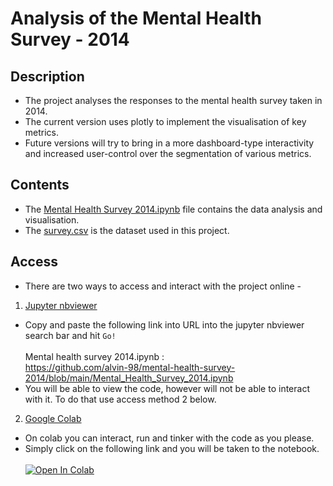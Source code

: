 # Analysis of the Mental Health Survey - 2014

## Description
* The project analyses the responses to the mental health survey taken in 2014.   
* The current version uses plotly to implement the visualisation of key metrics. 
* Future versions will try to bring in a more dashboard-type interactivity and increased user-control over the segmentation of various metrics.

## Contents
* The [Mental Health Survey 2014.ipynb](https://github.com/alvin-98/mental-health-survey-2014/blob/main/Mental_Health_Survey_2014.ipynb) file contains the data analysis and visualisation.
* The [survey.csv](https://github.com/alvin-98/mental-health-survey-2014/blob/main/survey.csv) is the dataset used in this project.

## Access
* There are two ways to access and interact with the project online -
1. [Jupyter nbviewer](https://nbviewer.org/)
* Copy and paste the following link into URL into the jupyter nbviewer search bar and hit `Go!` <br><br>Mental health survey 2014.ipynb : <br>
https://github.com/alvin-98/mental-health-survey-2014/blob/main/Mental_Health_Survey_2014.ipynb
* You will be able to view the code, however will not be able to interact with it. To do that use access method 2 below.

2. [Google Colab](https://colab.research.google.com)
* On colab you can interact, run and tinker with the code as you please.
* Simply click on the following link and you will be taken to the notebook. <br><br>
[![Open In Colab](https://colab.research.google.com/assets/colab-badge.svg)](https://colab.research.google.com/drive/1Oqo39NRxxbf65UsoV3Yhu9ntKUlXdCrf?usp=sharing) 
